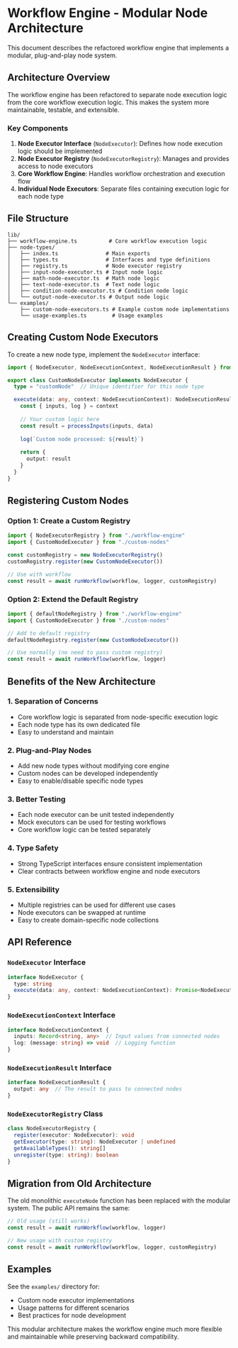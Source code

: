 # Workflow Engine - Modular Node Architecture

This document describes the refactored workflow engine that implements a modular, plug-and-play node system.

## Architecture Overview

The workflow engine has been refactored to separate node execution logic from the core workflow execution logic. This makes the system more maintainable, testable, and extensible.

### Key Components

1. **Node Executor Interface** (`NodeExecutor`): Defines how node execution logic should be implemented
2. **Node Executor Registry** (`NodeExecutorRegistry`): Manages and provides access to node executors
3. **Core Workflow Engine**: Handles workflow orchestration and execution flow
4. **Individual Node Executors**: Separate files containing execution logic for each node type

## File Structure

```
lib/
├── workflow-engine.ts          # Core workflow execution logic
├── node-types/
│   ├── index.ts               # Main exports
│   ├── types.ts               # Interfaces and type definitions
│   ├── registry.ts            # Node executor registry
│   ├── input-node-executor.ts # Input node logic
│   ├── math-node-executor.ts  # Math node logic
│   ├── text-node-executor.ts  # Text node logic
│   ├── condition-node-executor.ts # Condition node logic
│   └── output-node-executor.ts # Output node logic
└── examples/
    ├── custom-node-executors.ts # Example custom node implementations
    └── usage-examples.ts        # Usage examples
```

## Creating Custom Node Executors

To create a new node type, implement the `NodeExecutor` interface:

```typescript
import { NodeExecutor, NodeExecutionContext, NodeExecutionResult } from "../node-types"

export class CustomNodeExecutor implements NodeExecutor {
  type = "customNode"  // Unique identifier for this node type

  execute(data: any, context: NodeExecutionContext): NodeExecutionResult {
    const { inputs, log } = context
    
    // Your custom logic here
    const result = processInputs(inputs, data)
    
    log(`Custom node processed: ${result}`)
    
    return {
      output: result
    }
  }
}
```

## Registering Custom Nodes

### Option 1: Create a Custom Registry

```typescript
import { NodeExecutorRegistry } from "./workflow-engine"
import { CustomNodeExecutor } from "./custom-nodes"

const customRegistry = new NodeExecutorRegistry()
customRegistry.register(new CustomNodeExecutor())

// Use with workflow
const result = await runWorkflow(workflow, logger, customRegistry)
```

### Option 2: Extend the Default Registry

```typescript
import { defaultNodeRegistry } from "./workflow-engine"
import { CustomNodeExecutor } from "./custom-nodes"

// Add to default registry
defaultNodeRegistry.register(new CustomNodeExecutor())

// Use normally (no need to pass custom registry)
const result = await runWorkflow(workflow, logger)
```

## Benefits of the New Architecture

### 1. **Separation of Concerns**
- Core workflow logic is separated from node-specific execution logic
- Each node type has its own dedicated file
- Easy to understand and maintain

### 2. **Plug-and-Play Nodes**
- Add new node types without modifying core engine
- Custom nodes can be developed independently
- Easy to enable/disable specific node types

### 3. **Better Testing**
- Each node executor can be unit tested independently
- Mock executors can be used for testing workflows
- Core workflow logic can be tested separately

### 4. **Type Safety**
- Strong TypeScript interfaces ensure consistent implementation
- Clear contracts between workflow engine and node executors

### 5. **Extensibility**
- Multiple registries can be used for different use cases
- Node executors can be swapped at runtime
- Easy to create domain-specific node collections

## API Reference

### `NodeExecutor` Interface

```typescript
interface NodeExecutor {
  type: string
  execute(data: any, context: NodeExecutionContext): Promise<NodeExecutionResult> | NodeExecutionResult
}
```

### `NodeExecutionContext` Interface

```typescript
interface NodeExecutionContext {
  inputs: Record<string, any>  // Input values from connected nodes
  log: (message: string) => void  // Logging function
}
```

### `NodeExecutionResult` Interface

```typescript
interface NodeExecutionResult {
  output: any  // The result to pass to connected nodes
}
```

### `NodeExecutorRegistry` Class

```typescript
class NodeExecutorRegistry {
  register(executor: NodeExecutor): void
  getExecutor(type: string): NodeExecutor | undefined
  getAvailableTypes(): string[]
  unregister(type: string): boolean
}
```

## Migration from Old Architecture

The old monolithic `executeNode` function has been replaced with the modular system. The public API remains the same:

```typescript
// Old usage (still works)
const result = await runWorkflow(workflow, logger)

// New usage with custom registry
const result = await runWorkflow(workflow, logger, customRegistry)
```

## Examples

See the `examples/` directory for:
- Custom node executor implementations
- Usage patterns for different scenarios
- Best practices for node development

This modular architecture makes the workflow engine much more flexible and maintainable while preserving backward compatibility.
